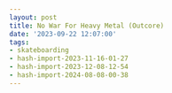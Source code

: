 ```yaml
---
layout: post
title: No War For Heavy Metal (Outcore)
date: '2023-09-22 12:07:00'
tags:
- skateboarding
- hash-import-2023-11-16-01-27
- hash-import-2023-12-08-12-54
- hash-import-2024-08-08-00-38
---
```


